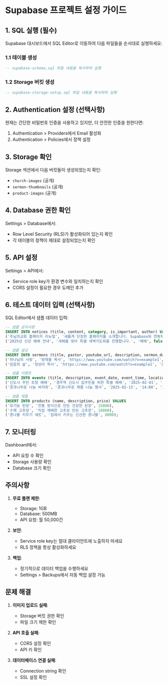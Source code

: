 # Supabase 프로젝트 설정 가이드

## 1. SQL 실행 (필수)

Supabase 대시보드에서 SQL Editor로 이동하여 다음 파일들을 순서대로 실행하세요:

### 1.1 테이블 생성
```sql
-- supabase-schema.sql 파일 내용을 복사하여 실행
```

### 1.2 Storage 버킷 생성
```sql
-- supabase-storage-setup.sql 파일 내용을 복사하여 실행
```

## 2. Authentication 설정 (선택사항)

현재는 간단한 비밀번호 인증을 사용하고 있지만, 더 안전한 인증을 원한다면:

1. Authentication > Providers에서 Email 활성화
2. Authentication > Policies에서 정책 설정

## 3. Storage 확인

Storage 섹션에서 다음 버킷들이 생성되었는지 확인:
- `church-images` (공개)
- `sermon-thumbnails` (공개)
- `product-images` (공개)

## 4. Database 권한 확인

Settings > Database에서:
- Row Level Security (RLS)가 활성화되어 있는지 확인
- 각 테이블의 정책이 제대로 설정되었는지 확인

## 5. API 설정

Settings > API에서:
- Service role key가 환경 변수와 일치하는지 확인
- CORS 설정이 필요한 경우 도메인 추가

## 6. 테스트 데이터 입력 (선택사항)

SQL Editor에서 샘플 데이터 입력:

```sql
-- 샘플 공지사항
INSERT INTO notices (title, content, category, is_important, author) VALUES
('주님의교회 홈페이지 리뉴얼', '새롭게 단장한 홈페이지를 소개합니다. Supabase와 연동하여 더욱 편리해졌습니다.', '일반', true, '방재홍 목사'),
('2025년 신년 예배 안내', '새해를 맞아 특별 새벽기도회를 진행합니다.', '예배', false, '방재홍 목사');

-- 샘플 설교
INSERT INTO sermons (title, pastor, youtube_url, description, sermon_date) VALUES
('하나님의 사랑', '방재홍 목사', 'https://www.youtube.com/watch?v=example1', '하나님의 무조건적인 사랑에 대한 말씀', '2025-01-21'),
('믿음의 삶', '정성아 목사', 'https://www.youtube.com/watch?v=example2', '일상에서 실천하는 믿음의 삶', '2025-01-14');

-- 샘플 이벤트
INSERT INTO events (title, description, event_date, event_time, location) VALUES
('신도시 주민 초청 예배', '경주역 신도시 입주민을 위한 특별 예배', '2025-02-01', '10:00', '주님의교회'),
('콩과나무로 나눔 바자회', '콩과나무로 제품 나눔 행사', '2025-02-15', '14:00', '교회 마당');

-- 샘플 제품
INSERT INTO products (name, description, price) VALUES
('유기농 된장', '전통 방식으로 만든 건강한 된장', 15000),
('수제 고추장', '직접 재배한 고추로 만든 고추장', 18000),
('콩나물 키우기 세트', '집에서 키우는 신선한 콩나물', 8000);
```

## 7. 모니터링

Dashboard에서:
- API 요청 수 확인
- Storage 사용량 확인
- Database 크기 확인

## 주의사항

1. **무료 플랜 제한**:
   - Storage: 1GB
   - Database: 500MB
   - API 요청: 월 50,000건
   
2. **보안**:
   - Service role key는 절대 클라이언트에 노출하지 마세요
   - RLS 정책을 항상 활성화하세요
   
3. **백업**:
   - 정기적으로 데이터 백업을 수행하세요
   - Settings > Backups에서 자동 백업 설정 가능

## 문제 해결

1. **이미지 업로드 실패**:
   - Storage 버킷 권한 확인
   - 파일 크기 제한 확인

2. **API 호출 실패**:
   - CORS 설정 확인
   - API 키 확인

3. **데이터베이스 연결 실패**:
   - Connection string 확인
   - SSL 설정 확인